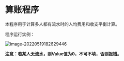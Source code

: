 # 算账程序

本程序用于计算多人都有流水时的人均费用和收支平衡计算。

程序运行实例：

![image-20220519182629446](C:\Users\think\AppData\Roaming\Typora\typora-user-images\image-20220519182629446.png)

**注意：若某人无流水，则Value值为0，不可不填，否则报错。**